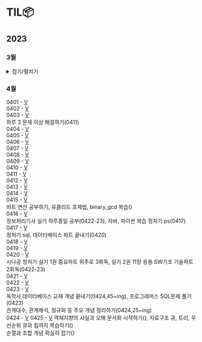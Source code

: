 # TIL📦

## 2023
### 3월
<details>
<summary>접기/펼치기</summary>
0323 - <a href = "./03/0323">V</a><br>
0324 - <a href = "./03/0324">V</a><br>
추상클래스, 인터페이스, 자바 문법 복습(0330)<br>
0325 - <a href = "./03/0325">V</a><br>
0326 - <a href = "./03/0326">V</a><br>
C enum 복습(0327), 자료구조 Ch14. 그래프 복습(0327) <br>
0327 - <a href = "./03/0327">V</a><br>
mysql 1~10강 정리 후 관련 문제 풀기(0420), 데이터베이스 개념 정규화까지 끝내기(0402)<br>
0328 - <a href = "./03/0328">V</a><br>
0329 - <a href = "./03/0329">V</a><br>
0330- <a href = "./03/0330">V</a><br>
0331 - <a href = "./03/0331">V</a><br>

### 3월 정리⌛️
정보처리기사 실기(~UML), 자바 복습, 열혈 자료구조 1회독, mysql 기초, 데이터베이스 개념(~정규화 전까지)<br>
프론트(html/css/javascript)기초 시작, 알고리즘(로버트세지윅) 시작, PS(백준 기초 알고리즘 8문제)<br>
객체지향의 사실과 오해 1회독, UML 기초와 응용(~유스케이스 다이어그램), 블로그 포스팅용 문서화 작업...<br>

### 4월 우선순위🎯
1. 정보처리기사 실기(4/23) 합격
2. PS 하루 한 문제
3. 알고리즘(로버트세지윅) 강의 + 책 1회독
4. 영어 회화 유창할 정도로 연습
5. sql, 데이터베이스 개념  끝내기

</details>

### 4월
0401 - <a href="./04/0401">V</a><br>
0402 - <a href="./04/0402">V</a><br>
0403 - <a href="./04/0403">V</a><br>
하루 3 문제 이상 해결하기(0411)<br>
0404 - <a href="./04/0404">V</a><br>
0405 - <a href="./04/0405">V</a><br>
0406 - <a href="./04/0406">V</a><br>
0407 - <a href="./04/0407">V</a><br>
0408 - <a href="./04/0408">V</a><br>
0409 - <a href="./04/0409">V</a><br>
0410 - <a href="./04/0410">V</a><br>
0411 - <a href="./04/0411">V</a><br>
0412 - <a href="./04/0412">V</a><br>
0413 - <a href="./04/0413">V</a><br>
0414 - <a href="./04/0414">V</a><br>
0415 - <a href="./04/0415">V</a><br>
비트 연산 공부하기, 유클리드 호제법, binary\_gcd 복습()<br>
0416 - <a href="./04/0416">V</a><br>
정보처리기사 실기 하루종일 공부(0422-23), 자바, 파이썬 복습 정처기 ps(0417)<br>
0417 - <a href="./04/0417">V</a><br>
정처기 sql, 데이터베이스 파트 끝내기(0420)<br>
0418 - <a href="./04/0418">V</a><br>
0419 - <a href="./04/0419">V</a><br>
0420 - <a href="./04/0420_21_22">V</a><br>
시나공 정처기 실기 1권 중요파트 위주로 3회독, 실기 2권 11장 응용 SW기초 기술파트 2회독(0422-23)<br>
0421 - <a href="./04/0420_21_22">V</a><br>
0422 - <a href="./04/0420_21_22">V</a><br>
0423 - <a href="./04/0423">V</a><br>
독학사 데이터베이스 교재 개념 끝내기(0424,45~ing), 프로그래머스 SQL문제 풀기(0423)<br>
관계대수, 관계해석, 정규화 등 주요 개념 정리하기(0424,25~ing)<br>
0424 - <a href="./04/0424">V</a>
0425 - <a href="./04/0425">V</a>
객체지향의 사실과 오해 문서화 시작하기(), 자료구조 큐, 트리, 우선순위 큐와 힙까지 복습하기()<br> 
순열과 조합 개념 확실히 잡기()<br>
